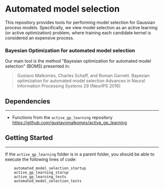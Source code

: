 Automated model selection
===

This repository provides tools for performing model selection for
Gaussian process models. Specifically, we view model selection as
an active learning (or active optimization) problem, where
training each candidate kernel is considered an expensive process.

### Bayesian Optimization for automated model selection

Our main tool is the method "Bayesian optimization for
automated model selection" (BOMS) presented in:

> Gustavo Malkomes, Charles Schaff, and Roman Garnett.
> Bayesian optimization for automated model selection
> Advances in Neural Information Processing Systems 29
> (NeurIPS 2016)

## Dependencies
------------

* Functions from the `active_gp_learning` repository
 <https://github.com/gustavomalkomes/active_gp_learning>


## Getting Started
------------

If the `active_gp_learning` folder is in a parent folder, you
should be able to execute the following lines of code:

```
    automated_model_selection_startup
    active_gp_learning_starup
    active_gp_learning_tests
    automated_model_selection_tests
```